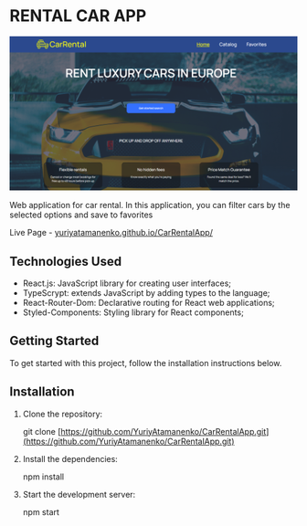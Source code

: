 # RENTAL CAR APP

![Illustration RentalCarApp](./src//images/Hero.png)

Web application for car rental. In this application, you can filter cars
by the selected options and save to favorites


Live Page - [yuriyatamanenko.github.io/CarRentalApp/](https://yuriyatamanenko.github.io/CarRentalApp/)

## Technologies Used

- React.js: JavaScript library for creating user interfaces;
- TypeScrypt: extends JavaScript by adding types to the language;
- React-Router-Dom: Declarative routing for React web applications;
- Styled-Components: Styling library for React components;

## Getting Started

To get started with this project, follow the installation instructions below.

## Installation

1. Clone the repository:

   git clone
   [https://github.com/YuriyAtamanenko/CarRentalApp.git](https://github.com/YuriyAtamanenko/CarRentalApp.git)

2. Install the dependencies:

   npm install

3. Start the development server:

   npm start

